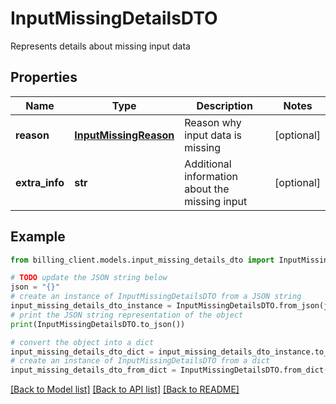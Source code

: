 # InputMissingDetailsDTO

Represents details about missing input data

## Properties

Name | Type | Description | Notes
------------ | ------------- | ------------- | -------------
**reason** | [**InputMissingReason**](InputMissingReason.md) | Reason why input data is missing | [optional] 
**extra_info** | **str** | Additional information about the missing input | [optional] 

## Example

```python
from billing_client.models.input_missing_details_dto import InputMissingDetailsDTO

# TODO update the JSON string below
json = "{}"
# create an instance of InputMissingDetailsDTO from a JSON string
input_missing_details_dto_instance = InputMissingDetailsDTO.from_json(json)
# print the JSON string representation of the object
print(InputMissingDetailsDTO.to_json())

# convert the object into a dict
input_missing_details_dto_dict = input_missing_details_dto_instance.to_dict()
# create an instance of InputMissingDetailsDTO from a dict
input_missing_details_dto_from_dict = InputMissingDetailsDTO.from_dict(input_missing_details_dto_dict)
```
[[Back to Model list]](../README.md#documentation-for-models) [[Back to API list]](../README.md#documentation-for-api-endpoints) [[Back to README]](../README.md)


